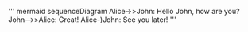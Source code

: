 ''' mermaid
sequenceDiagram
    Alice->>John: Hello John, how are you?
    John-->>Alice: Great!
    Alice-)John: See you later!
'''
